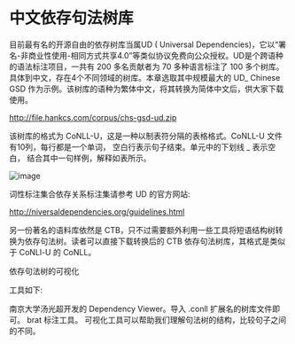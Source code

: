 # 中文依存句法树库

目前最有名的开源自由的依存树库当属UD ( Universal Dependencies)，它以“署名-非商业性使用-相同方式共享4.0”等类似协议免费向公众授权。UD是个跨语种的语法标注项目，一共有 200 多名贡献者为 70 多种语言标注了 100 多个树库。具体到中文，存在4个不同领域的树库。本章选取其中规模最大的 UD_ Chinese GSD 作为示例。该树库的语种为繁体中文，将其转换为简体中文后，供大家下载使用。

http://file.hankcs.com/corpus/chs-gsd-ud.zip

该树库的格式为 CoNLL-U，这是一种以制表符分隔的表格格式。CoNLL-U 文件有10列，每行都是一个单词， 空白行表示句子结束。单元中的下划线 _ 表示空白， 结合其中一句样例，解释如表所示。

![image](https://user-images.githubusercontent.com/36963108/167612786-87b67139-f42f-4a23-a772-295321353845.png)


词性标注集合依存关系标注集请参考 UD 的官方网站:

http://niversaldependencies.org/guidelines.html

另一份著名的语料库依然是 CTB，只不过需要额外利用一些工具将短语结构树转换为依存句法树。读者可以直接下载转换后的 CTB 依存句法树库，其格式是类似于 CoNLl-U 的 CoNLL。

依存句法树的可视化

工具如下:

南京大学汤光超开发的 Dependency Viewer。导入 .conll 扩展名的树库文件即可。
brat 标注工具。
可视化工具可以帮助我们理解句法树的结构，比较句子之间的不同。

